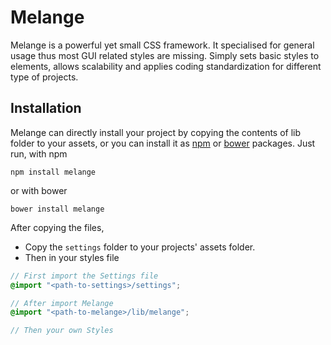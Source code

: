 # Melange

Melange is a powerful yet small CSS framework. It specialised for general usage thus most GUI related styles are
missing. Simply sets basic styles to elements, allows scalability and applies coding standardization for different
type of projects.

## Installation
Melange can directly install your project by copying the contents of lib folder to your assets, or you can install it as [npm](https://www.npmjs.org/) or [bower](http://bower.io) packages. Just run,
with npm

```
npm install melange
```

or with bower

```
bower install melange
```

After copying the files, 
* Copy the `settings` folder to your projects' assets folder.
* Then in your styles file

```SCSS
// First import the Settings file
@import "<path-to-settings>/settings";

// After import Melange
@import "<path-to-melange>/lib/melange";

// Then your own Styles
```